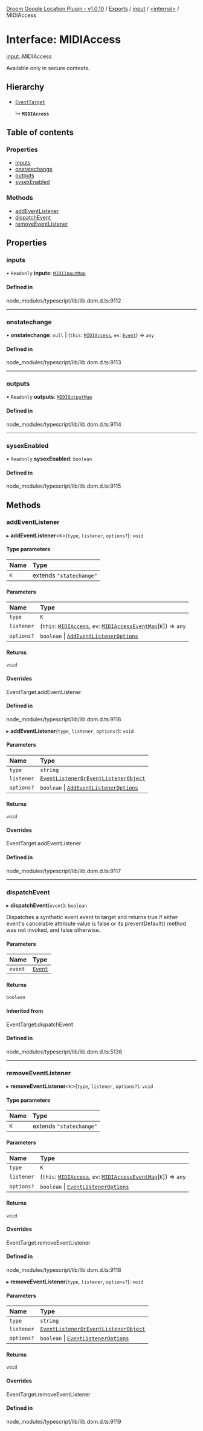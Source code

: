 [Droom Google Location Plugin - v1.0.10](../README.md) / [Exports](../modules.md) / [input](../modules/input.md) / [<internal\>](../modules/input._internal_.md) / MIDIAccess

# Interface: MIDIAccess

[input](../modules/input.md).[<internal>](../modules/input._internal_.md).MIDIAccess

Available only in secure contexts.

## Hierarchy

- [`EventTarget`](../modules/input._internal_.md#eventtarget)

  ↳ **`MIDIAccess`**

## Table of contents

### Properties

- [inputs](input._internal_.MIDIAccess.md#inputs)
- [onstatechange](input._internal_.MIDIAccess.md#onstatechange)
- [outputs](input._internal_.MIDIAccess.md#outputs)
- [sysexEnabled](input._internal_.MIDIAccess.md#sysexenabled)

### Methods

- [addEventListener](input._internal_.MIDIAccess.md#addeventlistener)
- [dispatchEvent](input._internal_.MIDIAccess.md#dispatchevent)
- [removeEventListener](input._internal_.MIDIAccess.md#removeeventlistener)

## Properties

### inputs

• `Readonly` **inputs**: [`MIDIInputMap`](../modules/input._internal_.md#midiinputmap)

#### Defined in

node_modules/typescript/lib/lib.dom.d.ts:9112

___

### onstatechange

• **onstatechange**: ``null`` \| (`this`: [`MIDIAccess`](../modules/input._internal_.md#midiaccess), `ev`: [`Event`](../modules/input._internal_.md#event)) => `any`

#### Defined in

node_modules/typescript/lib/lib.dom.d.ts:9113

___

### outputs

• `Readonly` **outputs**: [`MIDIOutputMap`](../modules/input._internal_.md#midioutputmap)

#### Defined in

node_modules/typescript/lib/lib.dom.d.ts:9114

___

### sysexEnabled

• `Readonly` **sysexEnabled**: `boolean`

#### Defined in

node_modules/typescript/lib/lib.dom.d.ts:9115

## Methods

### addEventListener

▸ **addEventListener**<`K`\>(`type`, `listener`, `options?`): `void`

#### Type parameters

| Name | Type |
| :------ | :------ |
| `K` | extends ``"statechange"`` |

#### Parameters

| Name | Type |
| :------ | :------ |
| `type` | `K` |
| `listener` | (`this`: [`MIDIAccess`](../modules/input._internal_.md#midiaccess), `ev`: [`MIDIAccessEventMap`](input._internal_.MIDIAccessEventMap.md)[`K`]) => `any` |
| `options?` | `boolean` \| [`AddEventListenerOptions`](input._internal_.AddEventListenerOptions.md) |

#### Returns

`void`

#### Overrides

EventTarget.addEventListener

#### Defined in

node_modules/typescript/lib/lib.dom.d.ts:9116

▸ **addEventListener**(`type`, `listener`, `options?`): `void`

#### Parameters

| Name | Type |
| :------ | :------ |
| `type` | `string` |
| `listener` | [`EventListenerOrEventListenerObject`](../modules/input._internal_.md#eventlisteneroreventlistenerobject) |
| `options?` | `boolean` \| [`AddEventListenerOptions`](input._internal_.AddEventListenerOptions.md) |

#### Returns

`void`

#### Overrides

EventTarget.addEventListener

#### Defined in

node_modules/typescript/lib/lib.dom.d.ts:9117

___

### dispatchEvent

▸ **dispatchEvent**(`event`): `boolean`

Dispatches a synthetic event event to target and returns true if either event's cancelable attribute value is false or its preventDefault() method was not invoked, and false otherwise.

#### Parameters

| Name | Type |
| :------ | :------ |
| `event` | [`Event`](../modules/input._internal_.md#event) |

#### Returns

`boolean`

#### Inherited from

EventTarget.dispatchEvent

#### Defined in

node_modules/typescript/lib/lib.dom.d.ts:5138

___

### removeEventListener

▸ **removeEventListener**<`K`\>(`type`, `listener`, `options?`): `void`

#### Type parameters

| Name | Type |
| :------ | :------ |
| `K` | extends ``"statechange"`` |

#### Parameters

| Name | Type |
| :------ | :------ |
| `type` | `K` |
| `listener` | (`this`: [`MIDIAccess`](../modules/input._internal_.md#midiaccess), `ev`: [`MIDIAccessEventMap`](input._internal_.MIDIAccessEventMap.md)[`K`]) => `any` |
| `options?` | `boolean` \| [`EventListenerOptions`](input._internal_.EventListenerOptions.md) |

#### Returns

`void`

#### Overrides

EventTarget.removeEventListener

#### Defined in

node_modules/typescript/lib/lib.dom.d.ts:9118

▸ **removeEventListener**(`type`, `listener`, `options?`): `void`

#### Parameters

| Name | Type |
| :------ | :------ |
| `type` | `string` |
| `listener` | [`EventListenerOrEventListenerObject`](../modules/input._internal_.md#eventlisteneroreventlistenerobject) |
| `options?` | `boolean` \| [`EventListenerOptions`](input._internal_.EventListenerOptions.md) |

#### Returns

`void`

#### Overrides

EventTarget.removeEventListener

#### Defined in

node_modules/typescript/lib/lib.dom.d.ts:9119

